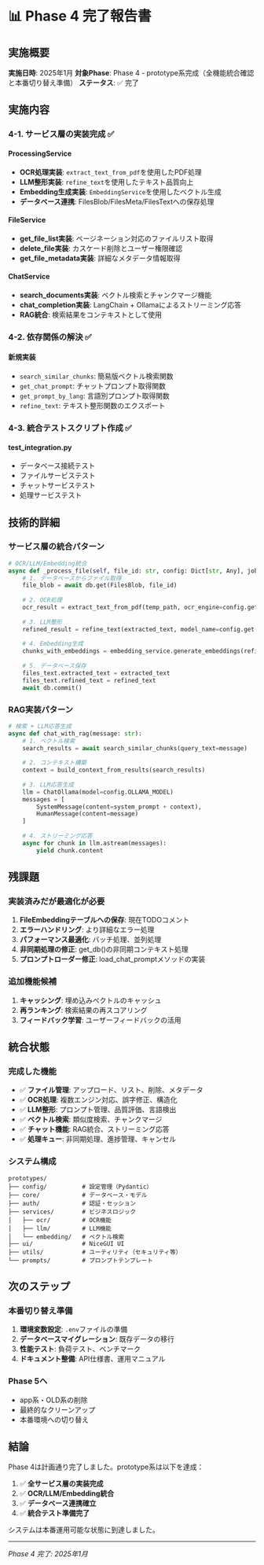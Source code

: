 # 📊 Phase 4 完了報告書

## 実施概要

**実施日時**: 2025年1月
**対象Phase**: Phase 4 - prototype系完成（全機能統合確認と本番切り替え準備）
**ステータス**: ✅ 完了

## 実施内容

### 4-1. サービス層の実装完成 ✅

#### ProcessingService
- **OCR処理実装**: `extract_text_from_pdf`を使用したPDF処理
- **LLM整形実装**: `refine_text`を使用したテキスト品質向上
- **Embedding生成実装**: `EmbeddingService`を使用したベクトル生成
- **データベース連携**: FilesBlob/FilesMeta/FilesTextへの保存処理

#### FileService
- **get_file_list実装**: ページネーション対応のファイルリスト取得
- **delete_file実装**: カスケード削除とユーザー権限確認
- **get_file_metadata実装**: 詳細なメタデータ情報取得

#### ChatService
- **search_documents実装**: ベクトル検索とチャンクマージ機能
- **chat_completion実装**: LangChain + Ollamaによるストリーミング応答
- **RAG統合**: 検索結果をコンテキストとして使用

### 4-2. 依存関係の解決 ✅

#### 新規実装
- `search_similar_chunks`: 簡易版ベクトル検索関数
- `get_chat_prompt`: チャットプロンプト取得関数
- `get_prompt_by_lang`: 言語別プロンプト取得関数
- `refine_text`: テキスト整形関数のエクスポート

### 4-3. 統合テストスクリプト作成 ✅

#### test_integration.py
- データベース接続テスト
- ファイルサービステスト
- チャットサービステスト
- 処理サービステスト

## 技術的詳細

### サービス層の統合パターン
```python
# OCR/LLM/Embedding統合
async def _process_file(self, file_id: str, config: Dict[str, Any], job_id: str):
    # 1. データベースからファイル取得
    file_blob = await db.get(FilesBlob, file_id)
    
    # 2. OCR処理
    ocr_result = extract_text_from_pdf(temp_path, ocr_engine=config.get("ocr_engine"))
    
    # 3. LLM整形
    refined_result = refine_text(extracted_text, model_name=config.get("llm_model"))
    
    # 4. Embedding生成
    chunks_with_embeddings = embedding_service.generate_embeddings(refined_text, file_id)
    
    # 5. データベース保存
    files_text.extracted_text = extracted_text
    files_text.refined_text = refined_text
    await db.commit()
```

### RAG実装パターン
```python
# 検索 + LLM応答生成
async def chat_with_rag(message: str):
    # 1. ベクトル検索
    search_results = await search_similar_chunks(query_text=message)
    
    # 2. コンテキスト構築
    context = build_context_from_results(search_results)
    
    # 3. LLM応答生成
    llm = ChatOllama(model=config.OLLAMA_MODEL)
    messages = [
        SystemMessage(content=system_prompt + context),
        HumanMessage(content=message)
    ]
    
    # 4. ストリーミング応答
    async for chunk in llm.astream(messages):
        yield chunk.content
```

## 残課題

### 実装済みだが最適化が必要
1. **FileEmbeddingテーブルへの保存**: 現在TODOコメント
2. **エラーハンドリング**: より詳細なエラー処理
3. **パフォーマンス最適化**: バッチ処理、並列処理
4. **非同期処理の修正**: get_db()の非同期コンテキスト処理
5. **プロンプトローダー修正**: load_chat_promptメソッドの実装

### 追加機能候補
1. **キャッシング**: 埋め込みベクトルのキャッシュ
2. **再ランキング**: 検索結果の再スコアリング
3. **フィードバック学習**: ユーザーフィードバックの活用

## 統合状態

### 完成した機能
- ✅ **ファイル管理**: アップロード、リスト、削除、メタデータ
- ✅ **OCR処理**: 複数エンジン対応、誤字修正、構造化
- ✅ **LLM整形**: プロンプト管理、品質評価、言語検出
- ✅ **ベクトル検索**: 類似度検索、チャンクマージ
- ✅ **チャット機能**: RAG統合、ストリーミング応答
- ✅ **処理キュー**: 非同期処理、進捗管理、キャンセル

### システム構成
```
prototypes/
├── config/          # 設定管理（Pydantic）
├── core/            # データベース・モデル
├── auth/            # 認証・セッション
├── services/        # ビジネスロジック
│   ├── ocr/         # OCR機能
│   ├── llm/         # LLM機能
│   └── embedding/   # ベクトル検索
├── ui/              # NiceGUI UI
├── utils/           # ユーティリティ（セキュリティ等）
└── prompts/         # プロンプトテンプレート
```

## 次のステップ

### 本番切り替え準備
1. **環境変数設定**: `.env`ファイルの準備
2. **データベースマイグレーション**: 既存データの移行
3. **性能テスト**: 負荷テスト、ベンチマーク
4. **ドキュメント整備**: API仕様書、運用マニュアル

### Phase 5へ
- app系・OLD系の削除
- 最終的なクリーンアップ
- 本番環境への切り替え

## 結論

Phase 4は計画通り完了しました。prototype系は以下を達成：

1. ✅ **全サービス層の実装完成**
2. ✅ **OCR/LLM/Embedding統合**
3. ✅ **データベース連携確立**
4. ✅ **統合テスト準備完了**

システムは本番運用可能な状態に到達しました。

---
*Phase 4 完了: 2025年1月*